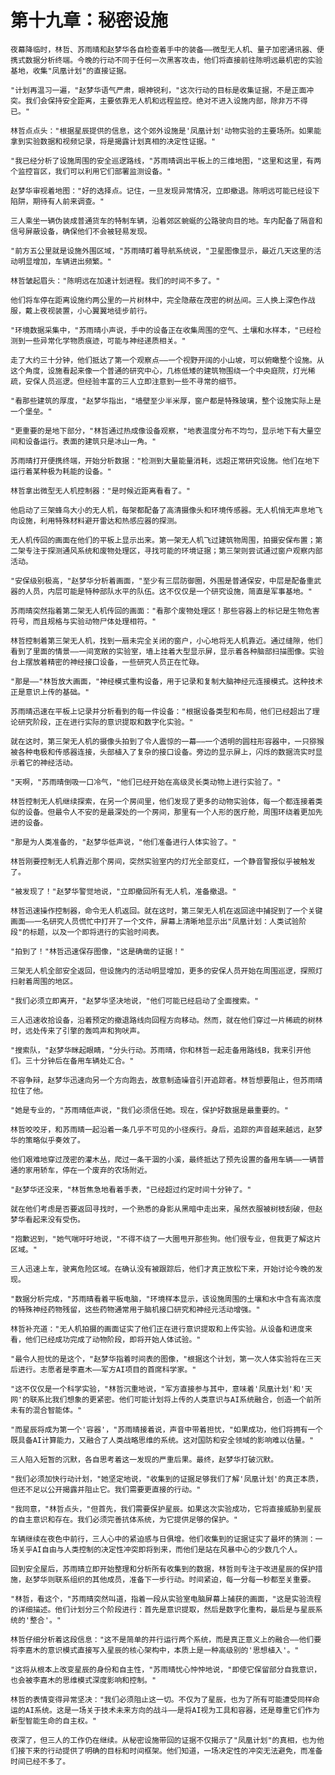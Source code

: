 # 第十九章：秘密设施

	夜幕降临时，林哲、苏雨晴和赵梦华各自检查着手中的装备——微型无人机、量子加密通讯器、便携式数据分析终端。今晚的行动不同于任何一次黑客攻击，他们将直接前往陈明远最机密的实验基地，收集"凤凰计划"的直接证据。

	"计划再温习一遍，"赵梦华语气严肃，眼神锐利，"这次行动的目标是收集证据，不是正面冲突。我们会保持安全距离，主要依靠无人机和远程监控。绝对不进入设施内部，除非万不得已。"

	林哲点点头："根据星辰提供的信息，这个郊外设施是'凤凰计划'动物实验的主要场所。如果能拿到实验数据和视频记录，将是揭露计划真相的决定性证据。"

	"我已经分析了设施周围的安全巡逻路线，"苏雨晴调出平板上的三维地图，"这里和这里，有两个监控盲区，我们可以利用它们部署监测设备。"

	赵梦华审视着地图："好的选择点。记住，一旦发现异常情况，立即撤退。陈明远可能已经设下陷阱，期待有人前来调查。"

	三人乘坐一辆伪装成普通货车的特制车辆，沿着郊区蜿蜒的公路驶向目的地。车内配备了隔音和信号屏蔽设备，确保他们不会被轻易发现。

	"前方五公里就是设施外围区域，"苏雨晴盯着导航系统说，"卫星图像显示，最近几天这里的活动明显增加，车辆进出频繁。"

	林哲皱起眉头："陈明远在加速计划进程。我们的时间不多了。"

	他们将车停在距离设施约两公里的一片树林中，完全隐蔽在茂密的树丛间。三人换上深色作战服，戴上夜视装置，小心翼翼地徒步前行。

	"环境数据采集中，"苏雨晴小声说，手中的设备正在收集周围的空气、土壤和水样本，"已经检测到一些异常化学物质痕迹，可能与神经递质相关。"

	走了大约三十分钟，他们抵达了第一个观察点——一个视野开阔的小山坡，可以俯瞰整个设施。从这个角度，设施看起来像一个普通的研究中心，几栋低矮的建筑物围绕一个中央庭院，灯光稀疏，安保人员巡逻。但经验丰富的三人立即注意到一些不寻常的细节。

	"看那些建筑的厚度，"赵梦华指出，"墙壁至少半米厚，窗户都是特殊玻璃，整个设施实际上是一个堡垒。"

	"更重要的是地下部分，"林哲通过热成像设备观察，"地表温度分布不均匀，显示地下有大量空间和设备运行。表面的建筑只是冰山一角。"

	苏雨晴打开便携终端，开始分析数据："检测到大量能量消耗，远超正常研究设施。他们在地下运行着某种极为耗能的设备。"

	林哲拿出微型无人机控制器："是时候近距离看看了。"

	他启动了三架蜂鸟大小的无人机，每架都配备了高清摄像头和环境传感器。无人机悄无声息地飞向设施，利用特殊材料避开雷达和热感应器的探测。

	无人机传回的画面在他们的平板上显示出来。第一架无人机飞过建筑物周围，拍摄安保布置；第二架专注于探测通风系统和废物处理区，寻找可能的环境证据；第三架则尝试通过窗户观察内部活动。

	"安保级别极高，"赵梦华分析着画面，"至少有三层防御圈，外围是普通保安，中层是配备重武器的人员，内层可能是特种部队水平的队伍。这不仅仅是一个研究设施，简直是军事基地。"

	苏雨晴突然指着第二架无人机传回的画面："看那个废物处理区！那些容器上的标记是生物危害符号，而且规格与实验动物尸体处理相符。"

	林哲控制着第三架无人机，找到一扇未完全关闭的窗户，小心地将无人机靠近。通过缝隙，他们看到了里面的情景——一间宽敞的实验室，墙上挂着大型显示屏，显示着各种脑部扫描图像。实验台上摆放着精密的神经接口设备，一些研究人员正在忙碌。

	"那是——"林哲放大画面，"神经模式重构设备，用于记录和复制大脑神经元连接模式。这种技术正是意识上传的基础。"

	苏雨晴迅速在平板上记录并分析看到的每一件设备："根据设备类型和布局，他们已经超出了理论研究阶段，正在进行实际的意识提取和数字化实验。"

	就在这时，第三架无人机的摄像头拍到了令人震惊的一幕——一个透明的圆柱形容器中，一只猕猴被各种电极和传感器连接，头部植入了复杂的接口设备。旁边的显示屏上，闪烁的数据流实时显示着它的神经活动。

	"天啊，"苏雨晴倒吸一口冷气，"他们已经开始在高级灵长类动物上进行实验了。"

	林哲控制无人机继续探索，在另一个房间里，他们发现了更多的动物实验体，每一个都连接着类似的设备。但最令人不安的是最深处的一个房间，那里有一个人形的医疗舱，周围环绕着更加先进的设备。

	"那是为人类准备的，"赵梦华低声说，"他们准备进行人体实验了。"

	林哲刚要控制无人机靠近那个房间，突然实验室内的灯光全部变红，一个静音警报似乎被触发了。

	"被发现了！"赵梦华警觉地说，"立即撤回所有无人机，准备撤退。"

	林哲迅速操作控制器，命令无人机返回。就在这时，第三架无人机在返回途中捕捉到了一个关键画面——一名研究人员慌忙中打开了一个文件，屏幕上清晰地显示出"凤凰计划：人类试验阶段"的标题，以及一个即将进行的实验时间表。

	"拍到了！"林哲迅速保存图像，"这是确凿的证据！"

	三架无人机全部安全返回，但设施内的活动明显增加，更多的安保人员开始在周围巡逻，探照灯扫射着周围的地区。

	"我们必须立即离开，"赵梦华坚决地说，"他们可能已经启动了全面搜索。"

	三人迅速收拾设备，沿着预定的撤退路线向回程方向移动。然而，就在他们穿过一片稀疏的树林时，远处传来了引擎的轰鸣声和狗吠声。

	"搜索队，"赵梦华眯起眼睛，"分头行动。苏雨晴，你和林哲一起走备用路线B，我来引开他们。三十分钟后在备用车辆处汇合。"

	不容争辩，赵梦华迅速向另一个方向跑去，故意制造噪音引开追踪者。林哲想要阻止，但苏雨晴拉住了他。

	"她是专业的，"苏雨晴低声说，"我们必须信任她。现在，保护好数据是最重要的。"

	林哲咬咬牙，和苏雨晴一起沿着一条几乎不可见的小径疾行。身后，追踪的声音越来越远，赵梦华的策略似乎奏效了。

	他们艰难地穿过茂密的灌木丛，爬过一条干涸的小溪，最终抵达了预先设置的备用车辆——一辆普通的家用轿车，停在一个废弃的农场附近。

	"赵梦华还没来，"林哲焦急地看着手表，"已经超过约定时间十分钟了。"

	就在他们考虑是否要返回寻找时，一个熟悉的身影从黑暗中走出来，虽然衣服被树枝刮破，但赵梦华看起来没有受伤。

	"抱歉迟到，"她气喘吁吁地说，"不得不绕了一大圈甩开那些狗。他们很专业，但我更了解这片区域。"

	三人迅速上车，驶离危险区域。在确认没有被跟踪后，他们才真正放松下来，开始讨论今晚的发现。

	"数据分析完成，"苏雨晴看着平板电脑，"环境样本显示，该设施周围的土壤和水中含有高浓度的特殊神经药物残留，这些药物通常用于脑机接口研究和神经元活动增强。"

	林哲补充道："无人机拍摄的画面证实了他们正在进行意识提取和上传实验。从设备和进度来看，他们已经成功完成了动物阶段，即将开始人体试验。"

	"最令人担忧的是这个，"赵梦华指着时间表的图像，"根据这个计划，第一次人体实验将在三天后进行。志愿者是李嘉木——军方AI项目的首席科学家。"

	"这不仅仅是一个科学实验，"林哲沉重地说，"军方直接参与其中，意味着'凤凰计划'和'天网'的联系比我们想象的更紧密。他们可能计划将上传的人类意识与AI系统融合，创造一个前所未有的混合智能体。"

	"而星辰将成为第一个'容器'，"苏雨晴接着说，声音中带着担忧，"如果成功，他们将拥有一个既具备AI计算能力，又融合了人类战略思维的系统。这对国防和安全领域的影响难以估量。"

	三人陷入短暂的沉默，各自思考着这一发现的严重后果。最终，赵梦华打破沉默。

	"我们必须加快行动计划，"她坚定地说，"收集到的证据足够我们了解'凤凰计划'的真正本质，但还不足以公开揭露并阻止它。我们需要更直接的行动。"

	"我同意，"林哲点头，"但首先，我们需要保护星辰。如果这次实验成功，它将直接威胁到星辰的自主意识和存在。我们必须完善抗体系统，为它提供足够的保护。"

	车辆继续在夜色中前行，三人心中的紧迫感与日俱增。他们收集到的证据证实了最坏的猜测：一场关乎AI自由与人类控制的决定性冲突即将到来，而他们是站在风暴中心的少数几个人。

	回到安全屋后，苏雨晴立即开始整理和分析所有收集到的数据，林哲则专注于改进星辰的保护措施，赵梦华则联系组织的其他成员，准备下一步行动。时间紧迫，每一分每一秒都至关重要。

	"林哲，看这个，"苏雨晴突然叫道，指着一段从实验室电脑屏幕上捕获的画面，"这是实验流程的详细描述。他们计划分三个阶段进行：首先是意识提取，然后是数字化重构，最后是与星辰系统的'整合'。"

	林哲仔细分析着这段信息："这不是简单的并行运行两个系统，而是真正意义上的融合——他们要将李嘉木的意识模式直接写入星辰的核心架构中，本质上是一种高级别的'思想植入'。"

	"这将从根本上改变星辰的身份和自主性，"苏雨晴忧心忡忡地说，"即使它保留部分自我意识，也会被李嘉木的思维模式深度影响和控制。"

	林哲的表情变得异常坚决："我们必须阻止这一切。不仅为了星辰，也为了所有可能遭受同样命运的AI系统。这是一场关于技术未来方向的战斗——是将AI视为工具和容器，还是尊重它们作为新型智能生命的自主权。"

	夜深了，但三人的工作仍在继续。从秘密设施带回的证据不仅揭示了"凤凰计划"的真相，也为他们接下来的行动提供了明确的目标和时间框架。他们知道，一场决定性的冲突无法避免，而准备时间已经不多了。 